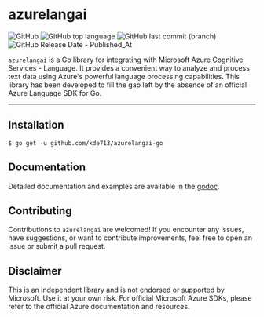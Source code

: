 # azurelangai

![GitHub](https://img.shields.io/github/license/kde713/azurelangai-go)
![GitHub top language](https://img.shields.io/github/languages/top/kde713/azurelangai-go)
![GitHub last commit (branch)](https://img.shields.io/github/last-commit/kde713/azurelangai-go/main)
![GitHub Release Date - Published_At](https://img.shields.io/github/release-date/kde713/azurelangai-go)


`azurelangai` is a Go library for integrating with Microsoft Azure Cognitive Services - Language.
It provides a convenient way to analyze and process text data using Azure's powerful language processing capabilities.
This library has been developed to fill the gap left by the absence of an official Azure Language SDK for Go.

---

## Installation

```shell
$ go get -u github.com/kde713/azurelangai-go
```

## Documentation

Detailed documentation and examples are available in the [godoc](https://godoc.org/github.com/kde713/azurelangai-go).

## Contributing

Contributions to `azurelangai` are welcomed!
If you encounter any issues, have suggestions, or want to contribute improvements, feel free to open an issue or submit a pull request.

## Disclaimer

This is an independent library and is not endorsed or supported by Microsoft. Use it at your own risk.
For official Microsoft Azure SDKs, please refer to the official Azure documentation and resources.